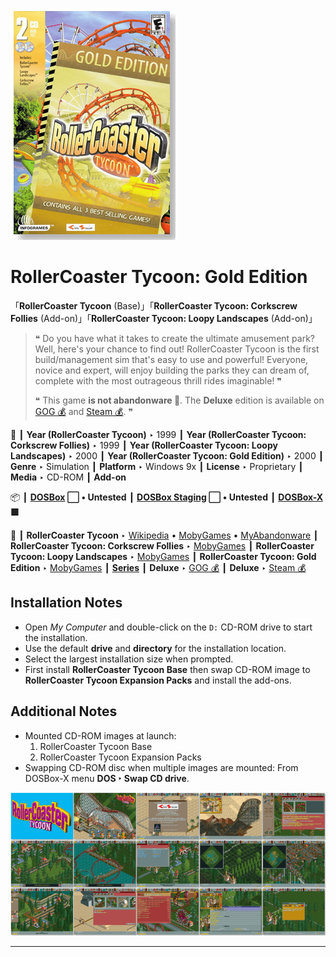 ![](Thumbnail.png "application-thumbnail")

# RollerCoaster Tycoon: Gold Edition

「**RollerCoaster Tycoon** (Base)」「**RollerCoaster Tycoon: Corkscrew Follies** (Add-on)」「**RollerCoaster Tycoon: Loopy Landscapes** (Add-on)」

> ❝ Do you have what it takes to create the ultimate amusement park? Well, here's your chance to find out! RollerCoaster Tycoon is the first build/management sim that's easy to use and powerful! Everyone, novice and expert, will enjoy building the parks they can dream of, complete with the most outrageous thrill rides imaginable! ❞
>
> ❝ This game **is not abandonware 🚫**. The **Deluxe** edition is available on [GOG 💰](https://gog.com/en/game/rollercoaster_tycoon_deluxe) and [Steam 💰](https://store.steampowered.com/app/285310/RollerCoaster_Tycoon_Deluxe/). ❞
>

📌 ┃ **Year (RollerCoaster Tycoon)** ‣ 1999 ┃ **Year (RollerCoaster Tycoon: Corkscrew Follies)** ‣ 1999 ┃ **Year (RollerCoaster Tycoon: Loopy Landscapes)** ‣ 2000 ┃ **Year (RollerCoaster Tycoon: Gold Edition)** ‣ 2000 ┃ **Genre** ‣ Simulation ┃ **Platform** ‣ Windows 9x ┃ **License** ‣ Proprietary ┃ **Media** ‣ CD-ROM ┃ **Add-on** 

📦 ┃ **[DOSBox](https://www.dosbox.com/) ⬜ • Untested** ┃ **[DOSBox Staging](https://dosbox-staging.github.io/) ⬜ • Untested** ┃ **[DOSBox-X](https://dosbox-x.com/) 🟩** 

📎 ┃ **RollerCoaster Tycoon** ‣ [Wikipedia](https://en.wikipedia.org/wiki/RollerCoaster_Tycoon_(video_game)) • [MobyGames](https://www.mobygames.com/game/288/rollercoaster-tycoon/) • [MyAbandonware](https://www.myabandonware.com/game/rollercoaster-tycoon-d2k) ┃ **RollerCoaster Tycoon: Corkscrew Follies** ‣ [MobyGames](https://www.mobygames.com/game/1034/rollercoaster-tycoon-corkscrew-follies/) ┃ **RollerCoaster Tycoon: Loopy Landscapes** ‣ [MobyGames](https://www.mobygames.com/game/2599/rollercoaster-tycoon-loopy-landscapes/) ┃ **RollerCoaster Tycoon: Gold Edition** ‣ [MobyGames](https://www.mobygames.com/game/6260/rollercoaster-tycoon-gold-edition/) ┃ **[Series](https://en.wikipedia.org/wiki/RollerCoaster_Tycoon)** ┃ **Deluxe** ‣ [GOG 💰](https://gog.com/en/game/rollercoaster_tycoon_deluxe) ┃ **Deluxe** ‣ [Steam 💰](https://store.steampowered.com/app/285310/RollerCoaster_Tycoon_Deluxe/) 

## Installation Notes
- Open *My Computer* and double-click on the `D:` CD-ROM drive to start the installation.
- Use the default **drive** and **directory** for the installation location.
- Select the largest installation size when prompted.
- First install **RollerCoaster Tycoon Base** then swap CD-ROM image to **RollerCoaster Tycoon Expansion Packs** and install the add-ons.

## Additional Notes
- Mounted CD-ROM images at launch:
  1. RollerCoaster Tycoon Base
  2. RollerCoaster Tycoon Expansion Packs
- Swapping CD-ROM disc when multiple images are mounted: From DOSBox-X menu **DOS ‣ Swap CD drive**.

![](Montage.png "RollerCoaster Tycoon: Gold Edition")

---

